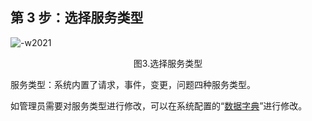 ## 第 3 步：选择服务类型

![-w2021](../media/step003.png)
<center>图3.选择服务类型</center>

服务类型：系统内置了请求，事件，变更，问题四种服务类型。

如管理员需要对服务类型进行修改，可以在系统配置的“[数据字典](../产品功能/流程管理/Data_Dictionary.md)”进行修改。